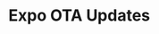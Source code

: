 # Expo OTA Updates

<Content :page-key="$site.pages.find(p => p.path === '/shared/otaupdate.html').key"/>
